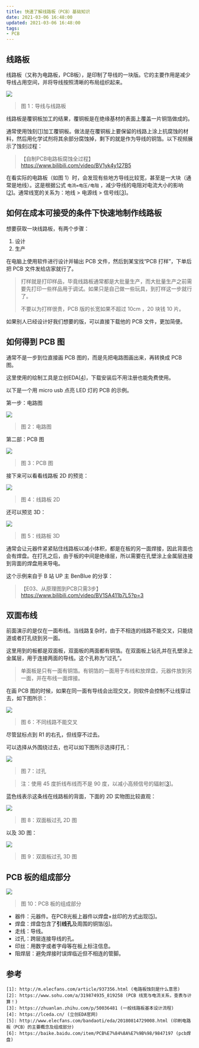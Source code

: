```yaml
---
title: 快速了解线路板（PCB）基础知识
date: 2021-03-06 16:48:00
updated: 2021-03-06 16:48:00
tags: 
- PCB
---
```


## 线路板

线路板（又称为电路板，PCB板），是印制了导线的一块版。它的主要作用是减少导线占用空间，并将导线按照清晰的布局组织起来。

<!-- more -->

![](https://img2020.cnblogs.com/blog/809218/202103/809218-20210307153605291-1685870620.png)
> 图 1：导线与线路板

线路板是覆铜板加工的结果，覆铜板是在绝缘基材的表面上覆盖一片铜箔做成的。

通常使用蚀刻[[1][1]]加工覆铜板。做法是在覆铜板上要保留的线路上涂上抗腐蚀的材料，然后用化学试剂将其余部分腐蚀掉，剩下的就是作为导线的铜箔。以下视频展示了蚀刻过程：

> 【自制PCB电路板腐蚀全过程】  
> https://www.bilibili.com/video/BV1yk4y127B5  

在看实际的电路板（如图 1）时，会发现有些地方导线比较宽，甚至是一大块（通常是地线）。这是根据公式 `电流=电压/电阻` ，减少导线的电阻对电流大小的影响[[2][2]]。通常线宽的关系为：地线 > 电源线 > 信号线[[3][3]]。

## 如何在成本可接受的条件下快速地制作线路板

想要获取一块线路板，有两个步骤：

1. 设计  
2. 生产

在电脑上使用软件进行设计并输出 PCB 文件，然后到某宝找“PCB 打样”，下单后把 PCB 文件发给店家就行了。

> 打样就是打印样品，毕竟线路板通常都是大批量生产，而大批量生产之前需要先打印一些样品用于调试。如果只是自己做一些玩具，到打样这一步就行了。  
> 
> 不要以为打样很贵，PCB 版的长宽如果不超过 10cm ，20 块钱 10 片。  

如果别人已经设计好我们想要的版，可以直接下载他的 PCB 文件，更加简便。

## 如何得到 PCB 图

通常不是一步到位直接画 PCB 图的，而是先把电路图画出来，再转换成 PCB 图。

这里使用的绘制工具是立创EDA[[4][4]]，下载安装后不用注册也能免费使用。

以下是一个用 micro usb 点亮 LED 灯的 PCB 的示例。

第一步：电路图

![](https://img2020.cnblogs.com/blog/809218/202103/809218-20210307153620520-1067968640.png)
> 图 2：电路图

第二部：PCB 图

![](https://img2020.cnblogs.com/blog/809218/202103/809218-20210307153629263-1388436643.png)
> 图 3：PCB 图

接下来可以看看线路板 2D 的预览：  

![](https://img2020.cnblogs.com/blog/809218/202103/809218-20210307153638113-663975076.png)
> 图 4：线路板 2D

还可以预览 3D：  

![](https://img2020.cnblogs.com/blog/809218/202103/809218-20210307153651289-739640153.png)
> 图 5：线路板 3D 

通常会让元器件紧紧贴住线路板以减小体积，都是在板的另一面焊接，因此背面也会有焊盘。在打孔之后，由于板的中间是绝缘层，所以需要在孔壁涂上金属层连接到背面的焊盘用来导电。

这个示例来自于 B 站 UP 主 BenBlue 的分享：

> 【E03、从原理图到PCB只需3步】  
> https://www.bilibili.com/video/BV1SA411b7L5?p=3

## 双面布线

前面演示的是仅在一面布线。当线路复杂时，由于不相连的线路不能交叉，只能绕道或者打孔绕到另一面。

这里用到的板都是双面板，双面板的两面都有铜箔。在双面板上钻孔并在孔壁涂上金属层，用于连接两面的导线。这个孔称为“过孔”。

> 单面板是只有一面有铜箔。有铜箔的一面用于布线和放焊盘，元器件放到另一面，并在布线一面焊接。

在画 PCB 图的时候，如果在同一面有导线会出现交叉，则软件会控制不让线穿过去，如下图所示：

![](https://img2020.cnblogs.com/blog/809218/202103/809218-20210307154237223-117668956.png)
> 图 6：不同线路不能交叉

尽管鼠标点到 R1 的右孔，但线穿不过去。

可以选择从外围绕过去，也可以如下图所示选择打孔：

![](https://img2020.cnblogs.com/blog/809218/202103/809218-20210307154522132-1746541939.png)
> 图 7：过孔

> 注：使用 45 度折线布线而不是 90 度，以减小高频信号的辐射[[3][3]]。

蓝色线表示这条线在线路板的背面，下面的 2D 实物图比较直观：

![](https://img2020.cnblogs.com/blog/809218/202103/809218-20210307154733969-1097118770.png)
> 图 8：双面板过孔 2D 图

以及 3D 图：

![](https://img2020.cnblogs.com/blog/809218/202103/809218-20210307154817353-660087764.png)
> 图 9：双面板过孔 3D 图

## PCB 板的组成部分

![](https://img2020.cnblogs.com/blog/809218/202103/809218-20210314022408470-1960705757.png)
> 图 10：PCB 板的组成部分

- 器件：元器件。在PCB光板上器件以焊盘+丝印的方式出现[[5][5]]。
- 焊盘：焊盘包含了**引线孔**及周围的铜箔[[6][6]]。
- 走线：导线。
- 过孔：跨层连接导线的孔。
- 印丝：用数字或者字母等在板上标注信息。
- 阻焊层：避免焊接时误焊临近但不相连的管脚。

## 参考

```
[1]: http://m.elecfans.com/article/937356.html (电路板蚀刻是什么意思) 
[2]: https://www.sohu.com/a/319874935_819258 (PCB 线宽与电流关系，查表与计算！)
[3]: https://zhuanlan.zhihu.com/p/50036481 (一般线路板基本设计流程)  
[4]: https://lceda.cn/ (立创EDA官网)
[5]: http://www.elecfans.com/bandaoti/eda/20180814729008.html (印刷电路板（PCB）的主要概念及组成部分)
[6]: https://baike.baidu.com/item/PCB%E7%84%8A%E7%9B%98/9847197 (pcb焊盘)
```

[1]: http://m.elecfans.com/article/937356.html (电路板蚀刻是什么意思) 
[2]: https://www.sohu.com/a/319874935_819258 (PCB 线宽与电流关系，查表与计算！)
[3]: https://zhuanlan.zhihu.com/p/50036481 (一般线路板基本设计流程)  
[4]: https://lceda.cn/ (立创EDA官网)
[5]: http://www.elecfans.com/bandaoti/eda/20180814729008.html (印刷电路板（PCB）的主要概念及组成部分)
[6]: https://baike.baidu.com/item/PCB%E7%84%8A%E7%9B%98/9847197 (pcb焊盘)